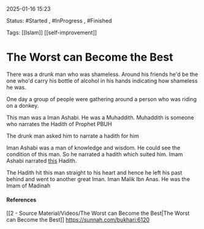 
2025-01-16 15:23

Status: #Started , #InProgress , #Finished 

Tags: [[Islam]] [[self-improvement]]

# The Worst can Become the Best

There was a drunk man who was shameless. Around his friends he'd be the one who'd carry his bottle of alcohol in his hands indicating how shameless he was. 

One day a group of people were gathering around a person who was riding on a donkey.

This man was a Iman Ashabi. He was a Muhaddith. Muhaddith is someone who narrates the Hadith of Prophet PBUH

The drunk man asked him to narrate a hadith for him

Iman Ashabi was a man of knowledge and wisdom. He could see the condition of this man. So he narrated a hadith which suited him. Imam Ashabi narrated [this](https://sunnah.com/bukhari:6120) Hadith.

The Hadith hit this man straight to his heart and hence he left his past behind and went to another great Iman. Iman Malik Ibn Anas. He was the Imam of Madinah



#### References
[[2 - Source Material/Videos/The Worst can Become the Best|The Worst can Become the Best]]
https://sunnah.com/bukhari:6120